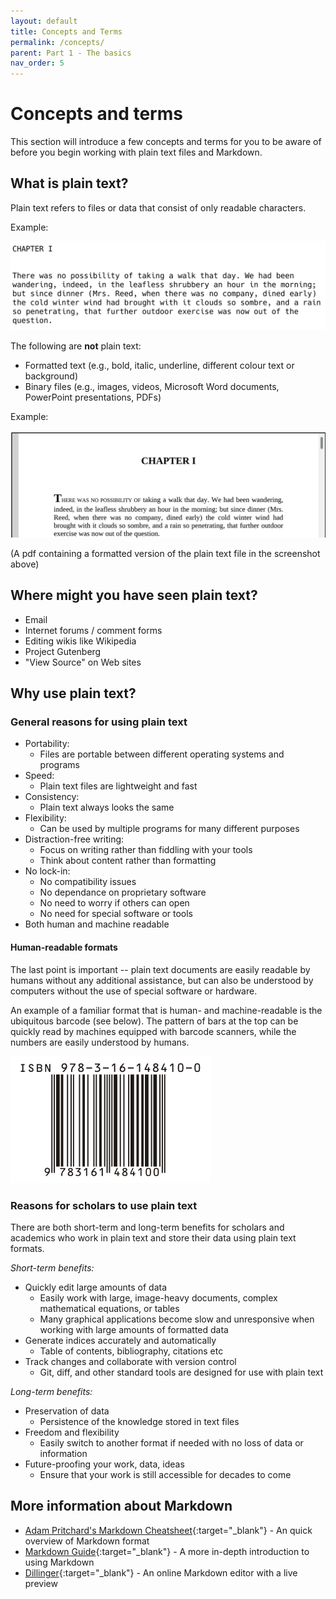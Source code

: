 ```yaml
---
layout: default
title: Concepts and Terms
permalink: /concepts/
parent: Part 1 - The basics
nav_order: 5
---
```


# Concepts and terms

This section will introduce a few concepts and terms for you to be aware of before you begin working with plain text files and Markdown.

## What is plain text?

Plain text refers to files or data that consist of only readable characters.

Example:

![](slides/images/eyre_plain.png)

The following are **not** plain text:

* Formatted text (e.g., bold, italic, underline, different colour text or background)
* Binary files (e.g., images, videos, Microsoft Word documents, PowerPoint presentations, PDFs)

Example:

![](slides/images/eyre_pdf.png)

(A pdf containing a formatted version of the plain text file in the screenshot above)

## Where might you have seen plain text?

* Email
* Internet forums / comment forms
* Editing wikis like Wikipedia
* Project Gutenberg
* "View Source" on Web sites

## Why use plain text?

### General reasons for using plain text

* Portability:
  * Files are portable between different operating systems and programs
* Speed:
  * Plain text files are lightweight and fast
* Consistency:
  * Plain text always looks the same
* Flexibility:
  * Can be used by multiple programs for many different purposes
* Distraction-free writing:
  * Focus on writing rather than fiddling with your tools
  * Think about content rather than formatting
* No lock-in:
  * No compatibility issues
  * No dependance on proprietary software
  * No need to worry if others can open
  * No need for special software or tools
* Both human and machine readable

#### Human-readable formats

The last point is important -- plain text documents are easily readable by humans without any additional assistance, but can also be understood by computers without the use of special software or hardware.

An example of a familiar format that is human- and machine-readable is the ubiquitous barcode (see below). The pattern of bars at the top can be quickly read by machines equipped with barcode scanners, while the numbers are easily understood by humans.

![](slides/images/isbn.png)

### Reasons for scholars to use plain text

There are both short-term and long-term benefits for scholars and academics who work in plain text and store their data using plain text formats.

_Short-term benefits:_

* Quickly edit large amounts of data
  * Easily work with large, image-heavy documents, complex mathematical equations, or tables
  * Many graphical applications become slow and unresponsive when working with large amounts of formatted data
* Generate indices accurately and automatically
  * Table of contents, bibliography, citations etc
* Track changes and collaborate with version control
  * Git, diff, and other standard tools are designed for use with plain text

_Long-term benefits:_

* Preservation of data
  * Persistence of the knowledge stored in text files
* Freedom and flexibility
  * Easily switch to another format if needed with no loss of data or information
* Future-proofing your work, data, ideas
  * Ensure that your work is still accessible for decades to come

## More information about Markdown

- [Adam Pritchard's Markdown Cheatsheet](https://github.com/adam-p/markdown-here/wiki/Markdown-Cheatsheet){:target="_blank"} - An quick overview of Markdown format
- [Markdown Guide](https://www.markdownguide.org/){:target="_blank"} - A more in-depth introduction to using Markdown
- [Dillinger](https://dillinger.io/){:target="_blank"} - An online Markdown editor with a live preview
